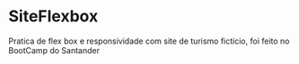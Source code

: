# SiteFlexbox
Pratica de flex box e responsividade com site de turismo fictício, foi feito no  BootCamp do Santander 
